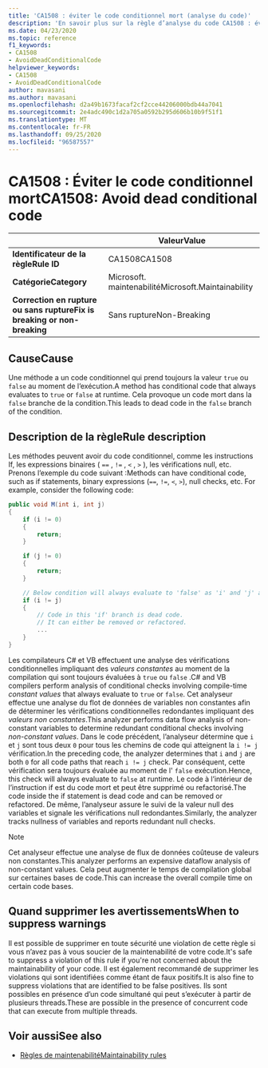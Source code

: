 ```yaml
---
title: 'CA1508 : éviter le code conditionnel mort (analyse du code)'
description: 'En savoir plus sur la règle d’analyse du code CA1508 : éviter le code conditionnel mort'
ms.date: 04/23/2020
ms.topic: reference
f1_keywords:
- CA1508
- AvoidDeadConditionalCode
helpviewer_keywords:
- CA1508
- AvoidDeadConditionalCode
author: mavasani
ms.author: mavasani
ms.openlocfilehash: d2a49b1673facaf2cf2cce44206000bdb44a7041
ms.sourcegitcommit: 2e4adc490c1d2a705a0592b295d606b10b9f51f1
ms.translationtype: MT
ms.contentlocale: fr-FR
ms.lasthandoff: 09/25/2020
ms.locfileid: "96587557"
---
```

# <a name="ca1508-avoid-dead-conditional-code"></a><span data-ttu-id="d6ca7-103">CA1508 : Éviter le code conditionnel mort</span><span class="sxs-lookup"><span data-stu-id="d6ca7-103">CA1508: Avoid dead conditional code</span></span>

| | <span data-ttu-id="d6ca7-104">Valeur</span><span class="sxs-lookup"><span data-stu-id="d6ca7-104">Value</span></span> |
|-|-|
| <span data-ttu-id="d6ca7-105">**Identificateur de la règle**</span><span class="sxs-lookup"><span data-stu-id="d6ca7-105">**Rule ID**</span></span> |<span data-ttu-id="d6ca7-106">CA1508</span><span class="sxs-lookup"><span data-stu-id="d6ca7-106">CA1508</span></span>|
| <span data-ttu-id="d6ca7-107">**Catégorie**</span><span class="sxs-lookup"><span data-stu-id="d6ca7-107">**Category**</span></span> |<span data-ttu-id="d6ca7-108">Microsoft. maintenabilité</span><span class="sxs-lookup"><span data-stu-id="d6ca7-108">Microsoft.Maintainability</span></span>|
| <span data-ttu-id="d6ca7-109">**Correction en rupture ou sans rupture**</span><span class="sxs-lookup"><span data-stu-id="d6ca7-109">**Fix is breaking or non-breaking**</span></span> |<span data-ttu-id="d6ca7-110">Sans rupture</span><span class="sxs-lookup"><span data-stu-id="d6ca7-110">Non-Breaking</span></span>|

## <a name="cause"></a><span data-ttu-id="d6ca7-111">Cause</span><span class="sxs-lookup"><span data-stu-id="d6ca7-111">Cause</span></span>

<span data-ttu-id="d6ca7-112">Une méthode a un code conditionnel qui prend toujours la valeur `true` ou `false` au moment de l’exécution.</span><span class="sxs-lookup"><span data-stu-id="d6ca7-112">A method has conditional code that always evaluates to `true` or `false` at runtime.</span></span> <span data-ttu-id="d6ca7-113">Cela provoque un code mort dans la `false` branche de la condition.</span><span class="sxs-lookup"><span data-stu-id="d6ca7-113">This leads to dead code in the `false` branch of the condition.</span></span>

## <a name="rule-description"></a><span data-ttu-id="d6ca7-114">Description de la règle</span><span class="sxs-lookup"><span data-stu-id="d6ca7-114">Rule description</span></span>

<span data-ttu-id="d6ca7-115">Les méthodes peuvent avoir du code conditionnel, comme les instructions If, les expressions binaires ( `==` , `!=` , `<` , `>` ), les vérifications null, etc. Prenons l’exemple du code suivant :</span><span class="sxs-lookup"><span data-stu-id="d6ca7-115">Methods can have conditional code, such as if statements, binary expressions (`==`, `!=`, `<`, `>`), null checks, etc. For example, consider the following code:</span></span>

```csharp
public void M(int i, int j)
{
    if (i != 0)
    {
        return;
    }

    if (j != 0)
    {
        return;
    }

    // Below condition will always evaluate to 'false' as 'i' and 'j' are both '0' here.
    if (i != j)
    {
        // Code in this 'if' branch is dead code.
        // It can either be removed or refactored.
        ...
    }
}
```

<span data-ttu-id="d6ca7-116">Les compilateurs C# et VB effectuent une analyse des vérifications conditionnelles impliquant des _valeurs constantes_ au moment de la compilation qui sont toujours évaluées à `true` ou `false` .</span><span class="sxs-lookup"><span data-stu-id="d6ca7-116">C# and VB compilers perform analysis of conditional checks involving compile-time _constant values_ that always evaluate to `true` or `false`.</span></span> <span data-ttu-id="d6ca7-117">Cet analyseur effectue une analyse du flot de données de variables non constantes afin de déterminer les vérifications conditionnelles redondantes impliquant des _valeurs non constantes_.</span><span class="sxs-lookup"><span data-stu-id="d6ca7-117">This analyzer performs data flow analysis of non-constant variables to determine redundant conditional checks involving _non-constant values_.</span></span> <span data-ttu-id="d6ca7-118">Dans le code précédent, l’analyseur détermine que `i` et `j` sont tous deux `0` pour tous les chemins de code qui atteignent la `i != j` vérification.</span><span class="sxs-lookup"><span data-stu-id="d6ca7-118">In the preceding code, the analyzer determines that `i` and `j` are both `0` for all code paths that reach `i != j` check.</span></span> <span data-ttu-id="d6ca7-119">Par conséquent, cette vérification sera toujours évaluée au moment de l' `false` exécution.</span><span class="sxs-lookup"><span data-stu-id="d6ca7-119">Hence, this check will always evaluate to `false` at runtime.</span></span> <span data-ttu-id="d6ca7-120">Le code à l’intérieur de l’instruction if est du code mort et peut être supprimé ou refactorisé.</span><span class="sxs-lookup"><span data-stu-id="d6ca7-120">The code inside the if statement is dead code and can be removed or refactored.</span></span> <span data-ttu-id="d6ca7-121">De même, l’analyseur assure le suivi de la valeur null des variables et signale les vérifications null redondantes.</span><span class="sxs-lookup"><span data-stu-id="d6ca7-121">Similarly, the analyzer tracks nullness of variables and reports redundant null checks.</span></span>

> [!NOTE]
> <span data-ttu-id="d6ca7-122">Cet analyseur effectue une analyse de flux de données coûteuse de valeurs non constantes.</span><span class="sxs-lookup"><span data-stu-id="d6ca7-122">This analyzer performs an expensive dataflow analysis of non-constant values.</span></span> <span data-ttu-id="d6ca7-123">Cela peut augmenter le temps de compilation global sur certaines bases de code.</span><span class="sxs-lookup"><span data-stu-id="d6ca7-123">This can increase the overall compile time on certain code bases.</span></span>

## <a name="when-to-suppress-warnings"></a><span data-ttu-id="d6ca7-124">Quand supprimer les avertissements</span><span class="sxs-lookup"><span data-stu-id="d6ca7-124">When to suppress warnings</span></span>

<span data-ttu-id="d6ca7-125">Il est possible de supprimer en toute sécurité une violation de cette règle si vous n’avez pas à vous soucier de la maintenabilité de votre code.</span><span class="sxs-lookup"><span data-stu-id="d6ca7-125">It's safe to suppress a violation of this rule if you're not concerned about the maintainability of your code.</span></span> <span data-ttu-id="d6ca7-126">Il est également recommandé de supprimer les violations qui sont identifiées comme étant de faux positifs.</span><span class="sxs-lookup"><span data-stu-id="d6ca7-126">It is also fine to suppress violations that are identified to be false positives.</span></span> <span data-ttu-id="d6ca7-127">Ils sont possibles en présence d’un code simultané qui peut s’exécuter à partir de plusieurs threads.</span><span class="sxs-lookup"><span data-stu-id="d6ca7-127">These are possible in the presence of concurrent code that can execute from multiple threads.</span></span>

## <a name="see-also"></a><span data-ttu-id="d6ca7-128">Voir aussi</span><span class="sxs-lookup"><span data-stu-id="d6ca7-128">See also</span></span>

- [<span data-ttu-id="d6ca7-129">Règles de maintenabilité</span><span class="sxs-lookup"><span data-stu-id="d6ca7-129">Maintainability rules</span></span>](maintainability-warnings.md)
